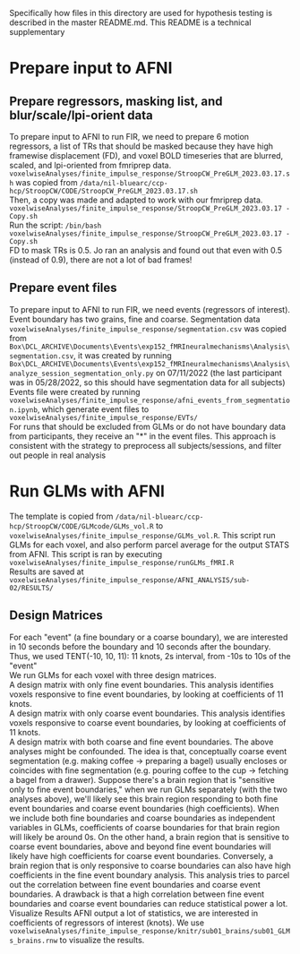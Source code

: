 Specifically how files in this directory are used for hypothesis testing is described in the master README.md. This README is a technical supplementary 

# Prepare input to AFNI
## Prepare regressors, masking list, and blur/scale/lpi-orient data
To prepare input to AFNI to run FIR, we need to prepare 6 motion regressors, a list of TRs that should be masked because they have high framewise displacement (FD), and voxel BOLD timeseries that are blurred, scaled, and lpi-oriented from fmriprep data. \
`voxelwiseAnalyses/finite_impulse_response/StroopCW_PreGLM_2023.03.17.sh` was copied from `/data/nil-bluearc/ccp-hcp/StroopCW/CODE/StroopCW_PreGLM_2023.03.17.sh` \
Then, a copy was made and adapted to work with our fmriprep data. `voxelwiseAnalyses/finite_impulse_response/StroopCW_PreGLM_2023.03.17 - Copy.sh` \
Run the script: `/bin/bash voxelwiseAnalyses/finite_impulse_response/StroopCW_PreGLM_2023.03.17 - Copy.sh` \
FD to mask TRs is 0.5. Jo ran an analysis and found out that even with 0.5 (instead of 0.9), there are not a lot of bad frames!
## Prepare event files
To prepare input to AFNI to run FIR, we need events (regressors of interest). Event boundary has two grains, fine and coarse. Segmentation data `voxelwiseAnalyses/finite_impulse_response/segmentation.csv` was copied from `Box\DCL_ARCHIVE\Documents\Events\exp152_fMRIneuralmechanisms\Analysis\segmentation.csv`, it was created by running `Box\DCL_ARCHIVE\Documents\Events\exp152_fMRIneuralmechanisms\Analysis\analyze_session_segmentation_only.py` on 07/11/2022 (the last participant was in 05/28/2022, so this should have segmentation data for all subjects) \
Events file were created by running `voxelwiseAnalyses/finite_impulse_response/afni_events_from_segmentation.ipynb`, which generate event files to `voxelwiseAnalyses/finite_impulse_response/EVTs/` \
For runs that should be excluded from GLMs or do not have boundary data from participants, they receive an "*" in the event files. This approach is consistent with the strategy to preprocess all subjects/sessions, and filter out people in real analysis

# Run GLMs with AFNI
The template is copied from `/data/nil-bluearc/ccp-hcp/StroopCW/CODE/GLMcode/GLMs_vol.R` to `voxelwiseAnalyses/finite_impulse_response/GLMs_vol.R`. This script run GLMs for each voxel, and also perform parcel average for the output STATS from AFNI. This script is ran by executing `voxelwiseAnalyses/finite_impulse_response/runGLMs_fMRI.R` \
Results are saved at `voxelwiseAnalyses/finite_impulse_response/AFNI_ANALYSIS/sub-02/RESULTS/` 
## Design Matrices
For each "event" (a fine boundary or a coarse boundary), we are interested in 10 seconds before the boundary and 10 seconds after the boundary. Thus, we used TENT(-10, 10, 11): 11 knots, 2s interval, from -10s to 10s of the "event" \
We run GLMs for each voxel with three design matrices. \
A design matrix with only fine event boundaries. This analysis identifies voxels responsive to fine event boundaries, by looking at coefficients of 11 knots. \
A design matrix with only coarse event boundaries. This analysis identifies voxels responsive to coarse event boundaries, by looking at coefficients of 11 knots. \
A design matrix with both coarse and fine event boundaries. The above analyses might be confounded. The idea is that, conceptually coarse event segmentation (e.g. making coffee -> preparing a bagel) usually encloses or coincides with fine segmentation (e.g. pouring coffee to the cup -> fetching a bagel from a drawer). Suppose there's a brain region that is "sensitive only to fine event boundaries," when we run GLMs separately (with the two analyses above), we'll likely see this brain region responding to both fine event boundaries and coarse event boundaries (high coefficients). When we include both fine boundaries and coarse boundaries as independent variables in GLMs, coefficients of coarse boundaries for that brain region will likely be around 0s. On the other hand, a brain region that is sensitive to coarse event boundaries, above and beyond fine event boundaries will likely have high coefficients for coarse event boundaries. Conversely, a brain region that is only responsive to coarse boundaries can also have high coefficients in the fine event boundary analysis. This analysis tries to parcel out the correlation between fine event boundaries and coarse event boundaries. A drawback is that a high correlation between fine event boundaries and coarse event boundaries can reduce statistical power a lot. 
 Visualize Results
AFNI output a lot of statistics, we are interested in coefficients of regressors of interest (knots). We use `voxelwiseAnalyses/finite_impulse_response/knitr/sub01_brains/sub01_GLMs_brains.rnw` to visualize the results. 